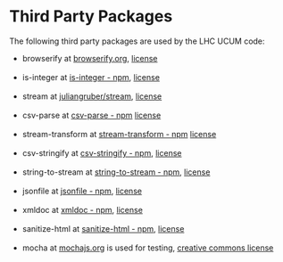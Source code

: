 # Third Party Packages

The following third party packages are used by the LHC UCUM code:

  * browserify at [browserify.org](browserify.org), 
    [license](https://github.com/substack/node-browserify/blob/master/LICENSE)
    <br><br>
  * is-integer at [is-integer - npm](https://www.npmjs.com/package/is-integer),
    [license](https://github.com/parshap/js-is-integer/blob/master/LICENSE)
    <br><br>
  * stream at [juliangruber/stream](https://github.com/juliangruber/stream),
    [license](https://github.com/juliangruber/stream/blob/master/README.md)
    <br><br>
  * csv-parse at [csv-parse - npm](https://www.npmjs.com/package/csv-parse)
    [license](https://github.com/wdavidw/node-csv-parse/blob/master/LICENSE)
    <br><br>
  * stream-transform at 
    [stream-transform - npm](https://www.npmjs.com/package/stream-transform)
    [license](https://github.com/wdavidw/node-stream-transform/blob/master/LICENSE)
    <br><br>
  * csv-stringify at [csv-stringify - npm](https://www.npmjs.com/package/csv-stringify),
    [license](https://github.com/wdavidw/node-csv-stringify/blob/master/LICENSE)
    <br><br>
  * string-to-stream at 
    [string-to-stream - npm](https://www.npmjs.com/package/string-to-stream),
    [license](https://github.com/feross/string-to-stream/blob/master/LICENSE)
    <br><br>
  * jsonfile at [jsonfile - npm](https://www.npmjs.com/package/jsonfile),
    [license](https://github.com/jprichardson/node-jsonfile/blob/master/LICENSE)
    <br><br>
  * xmldoc at [xmldoc - npm](https://www.npmjs.com/package/xmldoc),
    [license](https://github.com/nfarina/xmldoc/blob/master/LICENSE)
    <br><br>
  * sanitize-html at [sanitize-html - npm](https://www.npmjs.com/package/sanitize-html),
    [license](https://github.com/punkave/sanitize-html/blob/master/LICENSE)
    <br><br>
  * mocha at [mochajs.org](https://mochajs.org/) is used for testing, 
    [creative commons license](https://creativecommons.org/licenses/by/4.0/)